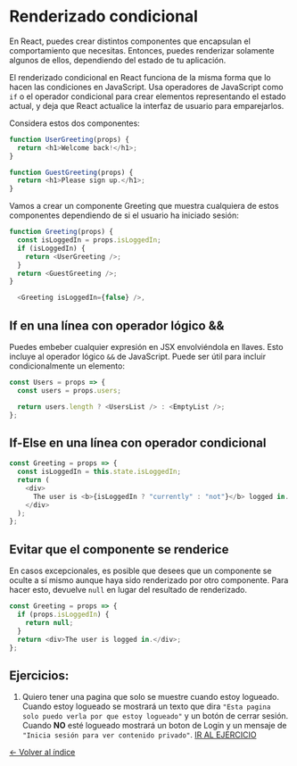 # Renderizado condicional

En React, puedes crear distintos componentes que encapsulan el comportamiento que necesitas. Entonces, puedes renderizar solamente algunos de ellos, dependiendo del estado de tu aplicación.

El renderizado condicional en React funciona de la misma forma que lo hacen las condiciones en JavaScript. Usa operadores de JavaScript como `if` o el operador condicional para crear elementos representando el estado actual, y deja que React actualice la interfaz de usuario para emparejarlos.

Considera estos dos componentes:

```js
function UserGreeting(props) {
  return <h1>Welcome back!</h1>;
}
```

```js
function GuestGreeting(props) {
  return <h1>Please sign up.</h1>;
}
```

Vamos a crear un componente Greeting que muestra cualquiera de estos componentes dependiendo de si el usuario ha iniciado sesión:

```js
function Greeting(props) {
  const isLoggedIn = props.isLoggedIn;
  if (isLoggedIn) {
    return <UserGreeting />;
  }
  return <GuestGreeting />;
}
```

```js
  <Greeting isLoggedIn={false} />,
```

## If en una línea con operador lógico &&

Puedes embeber cualquier expresión en JSX envolviéndola en llaves. Esto incluye al operador lógico `&&` de JavaScript. Puede ser útil para incluir condicionalmente un elemento:

```js
const Users = props => {
  const users = props.users;

  return users.length ? <UsersList /> : <EmptyList />;
};
```

## If-Else en una línea con operador condicional

```js
const Greeting = props => {
  const isLoggedIn = this.state.isLoggedIn;
  return (
    <div>
      The user is <b>{isLoggedIn ? "currently" : "not"}</b> logged in.
    </div>
  );
};
```

## Evitar que el componente se renderice

En casos excepcionales, es posible que desees que un componente se oculte a sí mismo aunque haya sido renderizado por otro componente. Para hacer esto, devuelve `null` en lugar del resultado de renderizado.

```js
const Greeting = props => {
  if (props.isLoggedIn) {
    return null;
  }
  return <div>The user is logged in.</div>;
};
```

## Ejercicios:

1. Quiero tener una pagina que solo se muestre cuando estoy logueado. Cuando estoy logueado se mostrará un texto que dira `"Esta pagina solo puedo verla por que estoy logueado"` y un botón de cerrar sesión. Cuando **NO** esté logueado mostrará un boton de Login y un mensaje de `"Inicia sesión para ver contenido privado"`.
   [IR AL EJERCICIO](./../Ejercicios/Enunciados/6.Renderizado_Condicional.md)

[<- Volver al índice](./../README.md)
